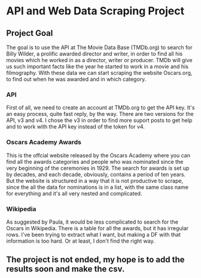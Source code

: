 # API and Web Data Scraping Project


## Project Goal

The goal is to use the API at The Movie Data Base (TMDb.org) to search for Billy Wilder, a prolific awarded director and writer, in order to find all his movies which he worked in as a director, writer or producer. TMDb will give us such important facts like the year he started to work in a movie and his filmography. With these data we can start scraping the website Oscars.org, to find out when he was awarded and in which category. 

### API

First of all, we need to create an account at TMDb.org to get the API key. It's an easy process, quite fast reply, by the way. There are two versions for the API, v3 and v4. I chose the v3 in order to find more suport posts to get help and to work with the API key instead of the token for v4.


### Oscars Academy Awards

This is the offcial website released by the Oscars Academy where you can find all the awards categories and people who was nominated since the very beginning of the ceremonies in 1929. The search for awards is set up by decades, and each decade, obviously, contains a period of ten years. But the website is structured in a way that it is not productive to scrape, since the all the data for nominations is in a list, with the same class name for everything and it's all very nested and complicated.


### Wikipedia

As suggested by Paula, it would be less complicated to search for the Oscars in Wikipedia. There is a table for all the awards, but it has irregular rows. I've been trying to extract what I want, but making a DF with that information is too hard. Or at least, I don't find the right way.

## The project is not ended, my hope is to add the results soon and make the csv. 
